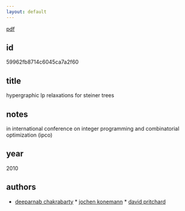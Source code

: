 ```yaml
---
layout: default
---
```


[pdf](https://s3-us-west-2.amazonaws.com/19f075ca4a482833.media/articles/59962fb8714c6045ca7a2f60.pdf)

## id

59962fb8714c6045ca7a2f60

## title

hypergraphic lp relaxations for steiner trees

## notes

in international conference on integer programming and combinatorial optimization (ipco)

## year

2010

## authors

 * [deeparnab chakrabarty](/pages/literature/authors/59962ce3714c604495f76f58.html) * [jochen konemann](/pages/literature/authors/59962ce3714c604495f76f59.html) * [david pritchard](/pages/literature/authors/59962ce3714c604495f76f5a.html)